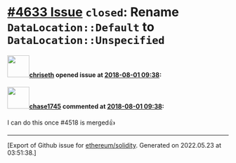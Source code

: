 # [\#4633 Issue](https://github.com/ethereum/solidity/issues/4633) `closed`: Rename `DataLocation::Default` to `DataLocation::Unspecified`

#### <img src="https://avatars.githubusercontent.com/u/9073706?v=4" width="50">[chriseth](https://github.com/chriseth) opened issue at [2018-08-01 09:38](https://github.com/ethereum/solidity/issues/4633):



#### <img src="https://avatars.githubusercontent.com/u/17399486?v=4" width="50">[chase1745](https://github.com/chase1745) commented at [2018-08-01 09:38](https://github.com/ethereum/solidity/issues/4633#issuecomment-410114678):

I can do this once #4518 is merged👍


-------------------------------------------------------------------------------



[Export of Github issue for [ethereum/solidity](https://github.com/ethereum/solidity). Generated on 2022.05.23 at 03:51:38.]
